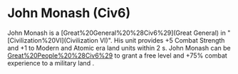 # John Monash (Civ6)

John Monash is a [Great%20General%20%28Civ6%29](Great General) in "[Civilization%20VI](Civilization VI)". His unit provides +5 Combat Strength and +1 to Modern and Atomic era land units within 2 s.
John Monash can be [Great%20People%20%28Civ6%29](retired) to grant a free level and +75% combat experience to a military land ​.